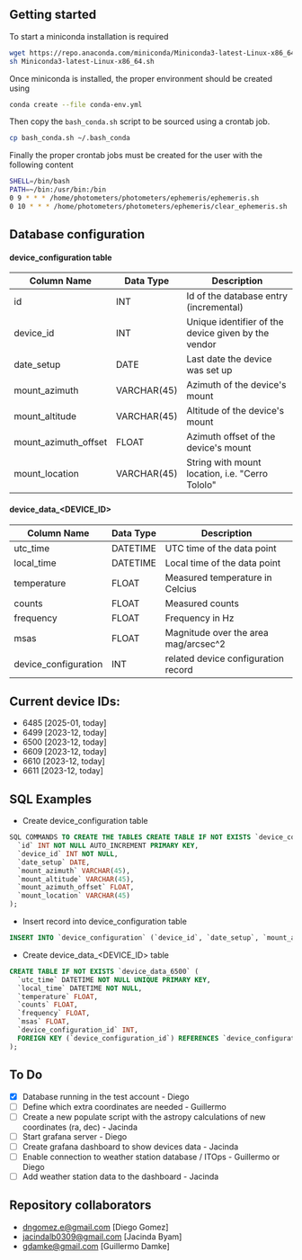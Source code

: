 ## Getting started

To start a miniconda installation is required

```bash
wget https://repo.anaconda.com/miniconda/Miniconda3-latest-Linux-x86_64.sh
sh Miniconda3-latest-Linux-x86_64.sh
```

Once miniconda is installed, the proper environment should be created using

```bash
conda create --file conda-env.yml
```

Then copy the `bash_conda.sh` script to be sourced using a crontab job.

```bash
cp bash_conda.sh ~/.bash_conda
```

Finally the proper crontab jobs must be created for the user with the following content

```bash
SHELL=/bin/bash
PATH=~/bin:/usr/bin:/bin
0 9 * * * /home/photometers/photometers/ephemeris/ephemeris.sh
0 10 * * * /home/photometers/photometers/ephemeris/clear_ephemeris.sh
```

## Database configuration

#### device_configuration table

| Column Name          | Data Type   | Description                                         |
| -------------------- | ----------- | --------------------------------------------------- |
| id                   | INT         | Id of the database entry (incremental)              |
| device_id            | INT         | Unique identifier of the device given by the vendor |
| date_setup           | DATE        | Last date the device was set up                     |
| mount_azimuth        | VARCHAR(45) | Azimuth of the device's mount                       |
| mount_altitude       | VARCHAR(45) | Altitude of the device's mount                      |
| mount_azimuth_offset | FLOAT       | Azimuth offset of the device's mount                |
| mount_location       | VARCHAR(45) | String with mount location, i.e. "Cerro Tololo"     |

#### device_data\_<DEVICE_ID>

| Column Name          | Data Type | Description                          |
| -------------------- | --------- | ------------------------------------ |
| utc_time             | DATETIME  | UTC time of the data point           |
| local_time           | DATETIME  | Local time of the data point         |
| temperature          | FLOAT     | Measured temperature in Celcius      |
| counts               | FLOAT     | Measured counts                      |
| frequency            | FLOAT     | Frequency in Hz                      |
| msas                 | FLOAT     | Magnitude over the area mag/arcsec^2 |
| device_configuration | INT       | related device configuration record  |

## Current device IDs:

- 6485 [2025-01, today]
- 6499 [2023-12, today]
- 6500 [2023-12, today]
- 6609 [2023-12, today]
- 6610 [2023-12, today]
- 6611 [2023-12, today]

## SQL Examples

- Create device_configuration table

```SQL
SQL COMMANDS TO CREATE THE TABLES CREATE TABLE IF NOT EXISTS `device_configuration` (
  `id` INT NOT NULL AUTO_INCREMENT PRIMARY KEY,
  `device_id` INT NOT NULL,
  `date_setup` DATE,
  `mount_azimuth` VARCHAR(45),
  `mount_altitude` VARCHAR(45),
  `mount_azimuth_offset` FLOAT,
  `mount_location` VARCHAR(45)
);
```

- Insert record into device_configuration table

```SQL
INSERT INTO `device_configuration` (`device_id`, `date_setup`, `mount_azimuth`, `mount_altitude`, `mount_azimuth_offset`, `mount_location`) VALUES (6499, '2019-01-01', '0', '0', 0, '0');
```

- Create device_data\_<DEVICE_ID> table

```SQL
CREATE TABLE IF NOT EXISTS `device_data_6500` (
  `utc_time` DATETIME NOT NULL UNIQUE PRIMARY KEY,
  `local_time` DATETIME NOT NULL,
  `temperature` FLOAT,
  `counts` FLOAT,
  `frequency` FLOAT,
  `msas` FLOAT,
  `device_configuration_id` INT,
  FOREIGN KEY (`device_configuration_id`) REFERENCES `device_configuration`(`id`),
);
```

## To Do

- [x] Database running in the test account - Diego
- [ ] Define which extra coordinates are needed - Guillermo
- [ ] Create a new populate script with the astropy calculations of new coordinates (ra, dec) - Jacinda
- [ ] Start grafana server - Diego
- [ ] Create grafana dashboard to show devices data - Jacinda
- [ ] Enable connection to weather station database / ITOps - Guillermo or Diego
- [ ] Add weather station data to the dashboard - Jacinda

## Repository collaborators

- dngomez.e@gmail.com [Diego Gomez]
- jacindalb0309@gmail.com [Jacinda Byam]
- gdamke@gmail.com [Guillermo Damke]
